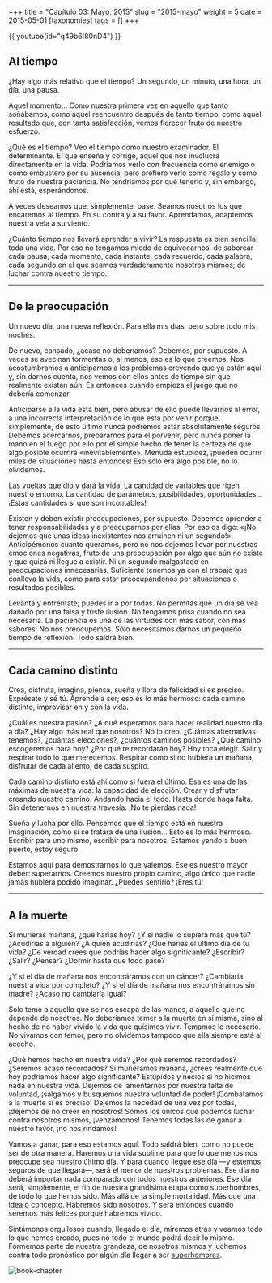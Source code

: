 +++
title = "Capítulo 03: Mayo, 2015"
slug = "2015-mayo"
weight = 5
date = 2015-05-01
[taxonomies]
tags = []
+++

{{ youtube(id="q49b6I80nD4") }}

## Al tiempo

¿Hay algo más relativo que el tiempo? Un segundo, un minuto, una hora, un día, una pausa.

Aquel momento… Como nuestra primera vez en aquello que tanto soñábamos, como aquel reencuentro después de tanto tiempo, como aquel resultado que, con tanta satisfacción, vemos florecer fruto de nuestro esfuerzo.

¿Qué es el tiempo? Veo el tiempo como nuestro examinador. El determinante. El que enseña y corrige, aquel que nos involucra directamente en la vida. Podríamos verlo con frecuencia como enemigo o como embustero por su ausencia, pero prefiero verlo como regalo y como fruto de nuestra paciencia. No tendríamos por qué tenerlo y, sin embargo, ahí está, esperándonos.

A veces deseamos que, simplemente, pase. Seamos nosotros los que encaremos al tiempo. En su contra y a su favor. Aprendamos, adaptemos nuestra vela a su viento.

¿Cuánto tiempo nos llevará aprender a vivir? La respuesta es bien sencilla: toda una vida. Por eso no tengamos miedo de equivocarnos, de saborear cada pausa, cada momento, cada instante, cada recuerdo, cada palabra, cada segundo en el que seamos verdaderamente nosotros mismos; de luchar contra nuestro tiempo.

---

## De la preocupación

Un nuevo día, una nueva reflexión. Para ella mis días, pero sobre todo mis noches.

De nuevo, cansado, ¿acaso no deberíamos? Debemos, por supuesto. A veces se avecinan tormentas o, al menos, eso es lo que creemos. Nos acostumbramos a anticiparnos a los problemas creyendo que ya están aquí y, sin darnos cuenta, nos vemos con ellos antes de tiempo sin que realmente existan aún. Es entonces cuando empieza el juego que no debería comenzar.

Anticiparse a la vida está bien, pero abusar de ello puede llevarnos al error, a una incorrecta interpretación de lo que está por venir porque, simplemente, de esto último nunca podremos estar absolutamente seguros. Debemos acercarnos, prepararnos para el porvenir, pero nunca poner la mano en el fuego por ello por el simple hecho de tener la certeza de que algo posible ocurrirá «inevitablemente». Menuda estupidez, ¡pueden ocurrir miles de situaciones hasta entonces! Eso sólo era algo posible, no lo olvidemos.

Las vueltas que dio y dará la vida. La cantidad de variables que rigen nuestro entorno. La cantidad de parámetros, posibilidades, oportunidades... ¡Estas cantidades sí que son incontables!

Existen y deben existir preocupaciones, por supuesto. Debemos aprender a tener responsabilidades y a preocuparnos por ellas. Por eso os digo: «¡No dejemos que unas ideas inexistentes nos arruinen ni un segundo!». Anticipémonos cuanto queramos, pero no nos dejemos llevar por nuestras emociones negativas, fruto de una preocupación por algo que aún no existe y que quizá ni llegue a existir. Ni un segundo malgastado en preocupaciones innecesarias. Suficiente tenemos ya con el trabajo que conlleva la vida, como para estar preocupándonos por situaciones o resultados posibles.

Levanta y enfréntate; puedes ir a por todas. No permitas que un día se vea dañado por una falsa y triste ilusión. No tengamos prisa cuando no sea necesaria. La paciencia es una de las virtudes con más sabor, con más sabores. No nos preocupemos. Sólo necesitamos darnos un pequeño tiempo de reflexión. Todo saldrá bien.

---

## Cada camino distinto

Crea, disfruta, imagina, piensa, sueña y llora de felicidad si es preciso. Exprésate y sé tú. Aprende a ser; eso es lo más hermoso: cada camino distinto, improvisar en y con la vida.

¿Cuál es nuestra pasión? ¿A qué esperamos para hacer realidad nuestro día a día? ¿Hay algo más real que nosotros? No lo creo. ¿Cuántas alternativas tenemos?, ¿cuántas elecciones?, ¿cuántos caminos posibles? ¿Qué camino escogeremos para hoy? ¿Por qué te recordarán hoy? Hoy toca elegir. Salir y respirar todo lo que merecemos. Respirar como si no hubiera un mañana, disfrutar de cada aliento, de cada suspiro.

Cada camino distinto está ahí como si fuera el último. Esa es una de las máximas de nuestra vida: la capacidad de elección. Crear y disfrutar creando nuestro camino. Andando hacia el todo. Hasta donde haga falta. Sin detenernos en nuestra travesía. ¡No te pierdas nada!

Sueña y lucha por ello. Pensemos que el tiempo está en nuestra imaginación, como si se tratara de una ilusión… Esto es lo más hermoso. Escribir para uno mismo, escribir para nosotros. Estamos yendo a buen puerto, estoy seguro.

Estamos aquí para demostrarnos lo que valemos. Ese es nuestro mayor deber: superarnos. Creemos nuestro propio camino, algo único que nadie jamás hubiera podido imaginar. ¿Puedes sentirlo? ¡Eres tú!

---

## A la muerte

Si murieras mañana, ¿qué harías hoy? ¿Y si nadie lo supiera más que tú? ¿Acudirías a alguien? ¿A quién acudirías? ¿Qué harías el último día de tu vida? ¿De verdad crees que podrías hacer algo significante? ¿Escribir? ¿Salir? ¿Pensar? ¿Dormir hasta que todo pase?

¿Y si el día de mañana nos encontráramos con un cáncer? ¿Cambiaría nuestra vida por completo? ¿Y si el día de mañana nos encontráramos sin madre? ¿Acaso no cambiaría igual?

Solo temo a aquello que se nos escapa de las manos, a aquello que no depende de nosotros. No deberíamos temer a la muerte en sí misma, sino al hecho de no haber vivido la vida que quisimos vivir. Temamos lo necesario. No vivamos con temor, pero no olvidemos tampoco que ella siempre está al acecho.

¿Qué hemos hecho en nuestra vida? ¿Por qué seremos recordados? ¿Seremos acaso recordados? Si muriéramos mañana, ¿crees realmente que hoy podríamos hacer algo significante? Estúpidos y necios si no hicimos nada en nuestra vida. Dejemos de lamentarnos por nuestra falta de voluntad, ¡salgamos y busquemos nuestra voluntad de poder! ¡Combatamos a la muerte si es preciso! Dejemos la necedad de una vez por todas, ¡dejemos de no creer en nosotros! Somos los únicos que podemos luchar contra nosotros mismos, ¡venzámonos! Tenemos todas las de ganar a nuestro favor, ¡no nos rindamos!

Vamos a ganar, para eso estamos aquí. Todo saldrá bien, como no puede ser de otra manera. Haremos una vida sublime para que lo que menos nos preocupe sea nuestro último día. Y para cuando llegue ese día —y estemos seguros de que llegará—, será el menor de nuestros problemas. Ese día no deberá importar nada comparado con todos nuestros anteriores. Ese día será, simplemente, el fin de nuestra grandísima etapa como superhombres, de todo lo que hemos sido. Más allá de la simple mortalidad. Más que una idea o concepto. Habremos sido nosotros. Y será entonces cuando seremos más felices porque habremos vivido.

Sintámonos orgullosos cuando, llegado el día, miremos atrás y veamos todo lo que hemos creado, pues no todo el mundo podrá decir lo mismo. Formemos parte de nuestra grandeza, de nosotros mismos y luchemos contra todo pronóstico por algún día llegar a ser [superhombres](https://es.wikipedia.org/wiki/%C3%9Cbermensch).

![book-chapter](/images/books/oeur/03.jpg)
